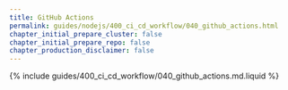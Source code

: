 ```yaml
---
title: GitHub Actions
permalink: guides/nodejs/400_ci_cd_workflow/040_github_actions.html
chapter_initial_prepare_cluster: false
chapter_initial_prepare_repo: false
chapter_production_disclaimer: false
---
```


{% include guides/400_ci_cd_workflow/040_github_actions.md.liquid %}